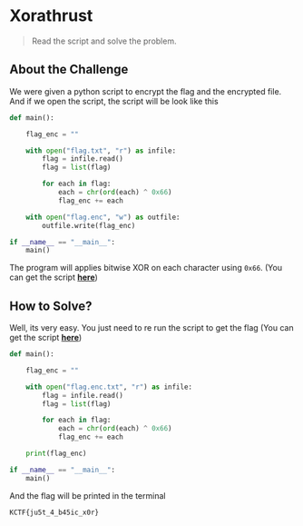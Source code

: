 # Xorathrust
> Read the script and solve the problem.

## About the Challenge
We were given a python script to encrypt the flag and the encrypted file. And if we open the script, the script will be look like this

```python
def main():

    flag_enc = ""

    with open("flag.txt", "r") as infile:
        flag = infile.read()
        flag = list(flag)

        for each in flag:
            each = chr(ord(each) ^ 0x66)
            flag_enc += each

    with open("flag.enc", "w") as outfile:
        outfile.write(flag_enc)

if __name__ == "__main__":
    main()
```
The program will applies bitwise XOR on each character using `0x66`. (You can get the script [**here**](/2023/KnightCTF%202023/Xorathrust/encrypt.py))

## How to Solve?
Well, its very easy. You just need to re run the script to get the flag (You can get the script [**here**](/2023/KnightCTF%202023/Xorathrust/decrypt.py))
```python
def main():

    flag_enc = ""

    with open("flag.enc.txt", "r") as infile:
        flag = infile.read()
        flag = list(flag)

        for each in flag:
            each = chr(ord(each) ^ 0x66)
            flag_enc += each

    print(flag_enc)

if __name__ == "__main__":
    main()
```
And the flag will be printed in the terminal
```
KCTF{ju5t_4_b45ic_x0r}
```